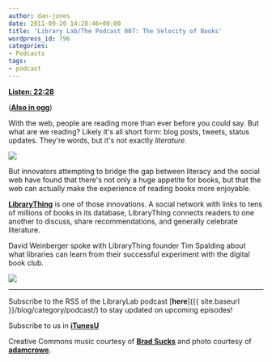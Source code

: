 ```yaml
---
author: dan-jones
date: 2011-09-20 14:28:46+00:00
title: 'Library Lab/The Podcast 007: The Velocity of Books'
wordpress_id: 796
categories:
- Podcasts
tags:
- podcast
---
```


[**Listen: 22:28**](https://lil-blog-media.s3.amazonaws.com/podcast/2011-09-20_timspalding.mp3)

([**Also in ogg**](https://lil-blog-media.s3.amazonaws.com/podcast/2011-09-20_timspalding.ogg))

With the web, people are reading more than ever before you could say. But what are we reading? Likely it's all short form: blog posts, tweets, status updates. They're words, but it's not exactly _literature_.

![](http://farm4.static.flickr.com/3276/2816757327_37f7f06103_o.jpg)

But innovators attempting to bridge the gap between literacy and the social web have found that there's not only a huge appetite for books, but that the web can actually make the experience of reading books more enjoyable.

[**LibraryThing**](http://www.librarything.com/) is one of those innovations. A social network with links to tens of millions of books in its database, LibraryThing connects readers to one another to discuss, share recommendations, and generally celebrate literature.

David Weinberger spoke with LibraryThing founder Tim Spalding about what libraries can learn from their successful experiment with the digital book club.

![](http://www.librarything.com/press/tim_2_grande.jpg)

---

Subscribe to the RSS of the LibraryLab podcast [**here**]({{ site.baseurl }}/blog/category/podcast/) to stay updated on upcoming episodes!

Subscribe to us in [**iTunesU**](http://itunes.apple.com/WebObjects/MZStore.woa/wa/viewPodcast?id=457060447)

Creative Commons music courtesy of [**Brad Sucks**](http://www.bradsucks.net/albums/guess-whos-a-mess/) and photo courtesy of [**adamcrowe**](http://www.flickr.com/photos/adamcrowe/2816757327/in/photostream/).
